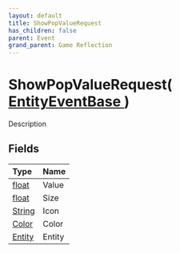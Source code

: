```yaml
---
layout: default
title: ShowPopValueRequest
has_children: false
parent: Event
grand_parent: Game Reflection
---
```

# ShowPopValueRequest( [ EntityEventBase ](/docs/game-reflection/events/entity_event_base) )
Description 

## Fields

| Type | Name |
|:-------------|:--------------|
| [float](/docs/game-reflection/components/float) | Value |
| [float](/docs/game-reflection/components/float) | Size |
| [String](/docs/game-reflection/components/string) | Icon |
| [Color](/docs/game-reflection/classes/color) | Color |
| [Entity](/docs/game-reflection/classes/entity) | Entity |

